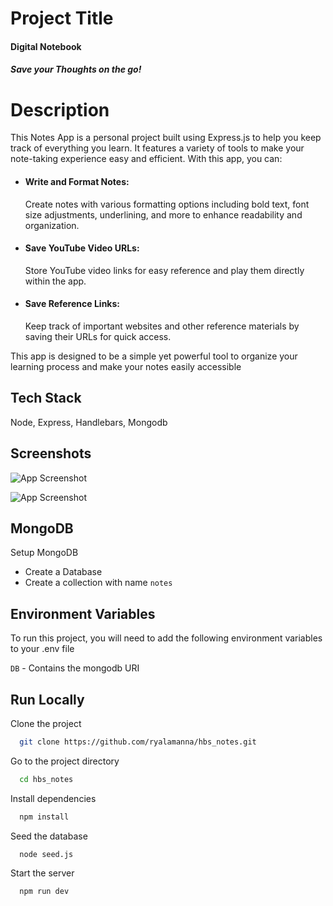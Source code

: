 
# Project Title

#### Digital Notebook
##### Save your Thoughts on the go!

# Description

This Notes App is a personal project built using Express.js to help you keep track of everything you learn. It features a variety of tools to make your note-taking experience easy and efficient. With this app, you can:

* #### Write and Format Notes: 
    Create notes with various formatting options including bold text, font size adjustments, underlining, and more to enhance readability and organization.

* #### Save YouTube Video URLs: 
    Store YouTube video links for easy reference and play them directly within the app.

* #### Save Reference Links: 
    Keep track of important websites and other reference materials by saving their URLs for quick access.
    
This app is designed to be a simple yet powerful tool to organize your learning process and make your notes easily accessible
## Tech Stack

Node, Express, Handlebars, Mongodb


## Screenshots

![App Screenshot](https://ryal-s3bucket-1.s3.amazonaws.com/projectScreenshots/hbs-gif.gif)

![App Screenshot](https://ryal-s3bucket-1.s3.amazonaws.com/projectScreenshots/hbs-notes-edit-screen.png)


## MongoDB

Setup MongoDB

* Create a Database
* Create a collection with name `notes`
## Environment Variables

To run this project, you will need to add the following environment variables to your .env file

`DB` - Contains the mongodb URI


## Run Locally

Clone the project

```bash
  git clone https://github.com/ryalamanna/hbs_notes.git
```

Go to the project directory

```bash
  cd hbs_notes
```

Install dependencies

```bash
  npm install
```

Seed the database

```bash
  node seed.js
```

Start the server

```bash
  npm run dev
```

